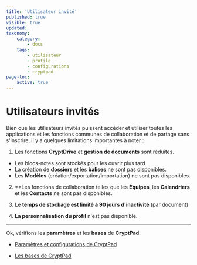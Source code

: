 ```yaml
---
title: 'Utilisateur invité'
published: true
visible: true
updated:
taxonomy:
    category:
        - docs
    tags:
        - utilisateur
        - profile
        - configurations
        - cryptpad
page-toc:
    active: true
---
```


# Utilisateurs invités

Bien que les utilisateurs invités puissent accéder et utiliser toutes les applications et les fonctions communes de collaboration et de partage sans s'inscrire, il y a quelques limitations importantes à noter :

1. Les fonctions **CryptDrive** et **gestion de documents** sont réduites.

- Les blocs-notes sont stockés pour les ouvrir plus tard
- La création de **dossiers** et les **balises** ne sont pas disponibles.
- Les **Modèles** (création/exportation/importation) ne sont pas disponibles.

2. **Les fonctions de collaboration telles que les **Équipes**, les **Calendriers** et les **Contacts** ne sont pas disponibles.

3. Le **temps de stockage est limité à 90 jours d'inactivité** (par document)

4. **La personnalisation du profil** n'est pas disponible.

---

Ok, vérifions les **paramètres** et les **bases** de **CryptPad**.

- [Paramètres et configurations de CryptPad](configurations)

- [Les bases de CryptPad](basics)
